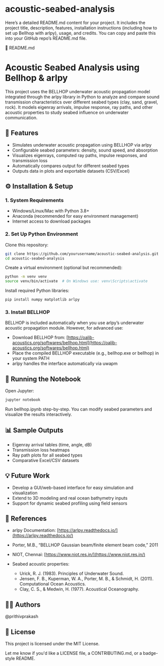 # acoustic-seabed-analysis
Here’s a detailed README.md content for your project. It includes the project title, description, features, installation instructions (including how to set up Bellhop with arlpy), usage, and credits. You can copy and paste this into your GitHub repo’s README.md file.

📝 README.md

# Acoustic Seabed Analysis using Bellhop & arlpy

This project uses the BELLHOP underwater acoustic propagation model integrated through the arlpy library in Python to analyze and compare sound transmission characteristics over different seabed types (clay, sand, gravel, rock). It models eigenray arrivals, impulse response, ray paths, and other acoustic properties to study seabed influence on underwater communication.

## 📌 Features

* Simulates underwater acoustic propagation using BELLHOP via arlpy
* Configurable seabed parameters: density, sound speed, and absorption
* Visualizes eigenrays, computed ray paths, impulse responses, and transmission loss
* Automatically compares output for different seabed types
* Outputs data in plots and exportable datasets (CSV/Excel)

## ⚙️ Installation & Setup

### 1. System Requirements

* Windows/Linux/Mac with Python 3.8+
* Anaconda (recommended for easy environment management)
* Internet access to download packages

### 2. Set Up Python Environment

Clone this repository:

```bash
git clone https://github.com/yourusername/acoustic-seabed-analysis.git
cd acoustic-seabed-analysis
```

Create a virtual environment (optional but recommended):

```bash
python -m venv venv
source venv/bin/activate  # On Windows use: venv\Scripts\activate
```

Install required Python libraries:

```bash
pip install numpy matplotlib arlpy
```

### 3. Install BELLHOP

BELLHOP is included automatically when you use arlpy’s underwater acoustic propagation module. However, for advanced use:

* Download BELLHOP from: [https://oalib-acoustics.org/softwares/bellhop.html](https://oalib-acoustics.org/softwares/bellhop.html)
* Place the compiled BELLHOP executable (e.g., bellhop.exe or bellhop) in your system PATH
* arlpy handles the interface automatically via uwapm


## 🚀 Running the Notebook

Open Jupyter:

```bash
jupyter notebook
```

Run bellhop.ipynb step-by-step. You can modify seabed parameters and visualize the results interactively.

## 📊 Sample Outputs

* Eigenray arrival tables (time, angle, dB)
* Transmission loss heatmaps
* Ray path plots for all seabed types
* Comparative Excel/CSV datasets

## 💡 Future Work

* Develop a GUI/web-based interface for easy simulation and visualization
* Extend to 3D modeling and real ocean bathymetry inputs
* Support for dynamic seabed profiling using field sensors

## 🧠 References

* arlpy Documentation: [https://arlpy.readthedocs.io/](https://arlpy.readthedocs.io/)
* Porter, M.B., “BELLHOP Gaussian beam/finite element beam code,” 2011
* NIOT, Chennai: [https://www.niot.res.in/](https://www.niot.res.in/)
* Seabed acoustic properties:

  * Urick, R. J. (1983). Principles of Underwater Sound.
  * Jensen, F. B., Kuperman, W. A., Porter, M. B., & Schmidt, H. (2011). Computational Ocean Acoustics.
  * Clay, C. S., & Medwin, H. (1977). Acoustical Oceanography.

## 👨‍💻 Authors

@prithivprakash

## 📄 License

This project is licensed under the MIT License.

Let me know if you'd like a LICENSE file, a CONTRIBUTING.md, or a badge-style README.
